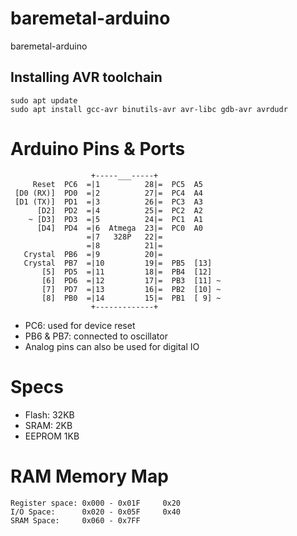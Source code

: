 # baremetal-arduino
baremetal-arduino 


## Installing AVR toolchain

```
sudo apt update
sudo apt install gcc-avr binutils-avr avr-libc gdb-avr avrdudr
```


# Arduino Pins & Ports
```
                  +-----___-----+
     Reset  PC6  =|1          28|=  PC5  A5
 [D0 (RX)]  PD0  =|2          27|=  PC4  A4
 [D1 (TX)]  PD1  =|3          26|=  PC3  A3
      [D2]  PD2  =|4          25|=  PC2  A2
    ~ [D3]  PD3  =|5          24|=  PC1  A1
      [D4]  PD4  =|6  Atmega  23|=  PC0  A0
                 =|7   328P   22|= 
                 =|8          21|= 
   Crystal  PB6  =|9          20|= 
   Crystal  PB7  =|10         19|=  PB5  [13] 
       [5]  PD5  =|11         18|=  PB4  [12]
       [6]  PD6  =|12         17|=  PB3  [11] ~
       [7]  PD7  =|13         16|=  PB2  [10] ~
       [8]  PB0  =|14         15|=  PB1  [ 9] ~
                  +-------------+ 
```
* PC6: used for device reset
* PB6 & PB7: connected to oscillator
* Analog pins can also be used for digital IO


# Specs

* Flash: 32KB
* SRAM: 2KB
* EEPROM 1KB



# RAM Memory Map

```
Register space: 0x000 - 0x01F     0x20
I/O Space:      0x020 - 0x05F     0x40
SRAM Space:     0x060 - 0x7FF       

```
